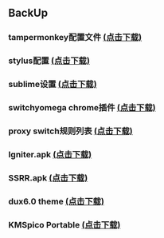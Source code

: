 ## BackUp



### tampermonkey配置文件	[(点击下载)](https://github.com/Lin-Mao/lin-mao.github.io/releases/download/bak/tampermonkey-backup-chrome-2020-05-10T09-52-57-070Z.zip)

### stylus配置	[(点击下载)](https://github.com/Lin-Mao/lin-mao.github.io/releases/download/bak/stylus-2020-05-15.json)

### sublime设置	[(点击下载)](https://github.com/Lin-Mao/lin-mao.github.io/releases/download/bak/sublime_settings.json)

### switchyomega chrome插件	[(点击下载)](https://github.com/Lin-Mao/lin-mao.github.io/releases/download/bak/SwitchyOmega_Chromium.crx)

### proxy switch规则列表	[(点击下载)](https://raw.githubusercontent.com/gfwlist/gfwlist/master/gfwlist.txt)

### Igniter.apk	[(点击下载)](https://github.com/Lin-Mao/lin-mao.github.io/releases/download/bak/Igniter.apk)

### SSRR.apk	[(点击下载)](https://github.com/Lin-Mao/lin-mao.github.io/releases/download/bak/SSRR.apk)

### dux6.0 theme	[(点击下载)](https://github.com/Lin-Mao/lin-mao.github.io/releases/download/bak/dux6.0.zip)

### KMSpico Portable	[(点击下载)](https://github.com/Lin-Mao/lin-mao.github.io/releases/download/bak/KMSpico+v10.1.6+Portable.7z)